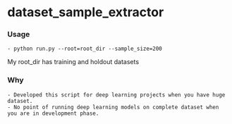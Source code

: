 # dataset_sample_extractor

### Usage
    - python run.py --root=root_dir --sample_size=200

My root_dir has training and holdout datasets

### Why
    - Developed this script for deep learning projects when you have huge dataset.
    - No point of running deep learning models on complete dataset when you are in development phase.